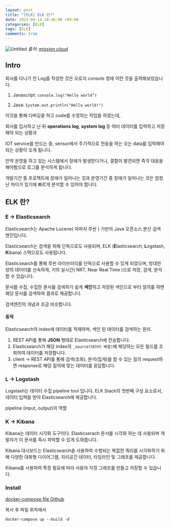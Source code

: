 ```yaml
---
layout: post
title: "[ELK] ELK 란?"
date: 2023-04-14 20:46:00 +09:00
categories: [ELK]
tags: [ELK]
comments: true
---
```

![Untitled](https://assets-global.website-files.com/5e0fd4aa98f2dc47fcd00bb7/5e14d9029a07bd0ec2ed1c1e_Will-Migrating-to-the-Cloud-Save-Money-5.png)
_출처: [mission cloud](https://www.missioncloud.com/blog/what-is-elk-stack)_

## Intro

회사를 다니기 전 Log를 작성한 것은 오로지 console 창에 이런 것을 출력해보았습니다.

1. Javascript: `console.log("Hello world")`

2. Java: `System.out.println("Hello world!")`
  
이것을 통해 디버깅을 하고 code를 수정하는 작업을 하였는데, 

회사를 입사하고 난 뒤 **operations log**, **system log** 등 여러 데이터를 입력하고 저장해야 되는 상황과

IOT service를 만드는 중, sensor에서 주기적으로 전송을 하는 오는 data를 입력해야되는 상황이 오게 됩니다.

만약 운영을 하고 있는 시스템에서 장애가 발생한다거나, 결함이 발견되면 즉각 대응을 해야함으로 로그를 분석하게 됩니다.

개발기간 중 프로젝트에 장애가 일어나는 것과 운영기간 중 장애가 일어나는 것은 엄청난 차이가 있기에 빠르게 분석할 수 있어야 합니다.

## ELK 란?

### E → Elasticsearch

Elasticsearch는 Apache Lucene( 아파치 루씬 ) 기반의 Java 오픈소스 분산 검색 엔진입니다.

Elasticsearch는 검색을 위해 단독으로도 사용되며, ELK (**E**lasticsearch, **L**ogstash, **K**ibana) 스택으로도 사용됩니다.

Elasticsearch를 통해 루씬 라이브러리를 단독으로 사용할 수 있게 되었으며, 방대한 양의 데이터를 신속하게, 거의 실시간( NRT, Near Real Time )으로 저장, 검색, 분석할 수 있습니다.

문서를 수집, 수집한 문서를 검색하기 쉽게 **색인**하고 저장된 색인으로 부터 질의를 하면 해당 문서를 검색하여 결과로 제공합니다.

검색엔진의 개념과 조금 비슷합니다.

#### 동작

Elasticsearch의 index에 데이터를 적재하며, 색인 된 데이터를 검색하는 원리.

1. REST API를 통해 **JSON** 형태로 Elasticsearch에 전송합니다.
2. Elasticsearch가 해당 index의 `_source(데이터 배열)`에 해당하는 모든 필드를 조회하여 데이터를 저장합니다.
3. client -> REST API를 통해 검색(조회), 분석(집게)를 할 수 있는 질의 request하면 response로 해당 질의에 맞는 데이터를 응답합니다.

### L → Logstash

Logstash는 데이터 수집 pipeline tool 입니다.  ELK Stack의 첫번째 구성 요소로서, 데이터 입력을 받아 Elasticsearch에 제공합니다.

pipeline (input, output)의 역할

### K → Kibana

Kibana는 데이터 시각화 도구이다. Elasticserach 문서를 시각화 하는 데 사용되며 개발자가 이 문서를 즉시 파악할 수 있게 도와줍니다.

Kibana 대시보드는 Elasticsearch을 사용하여 수행되는 복잡한 쿼리를 시각화하기 위해 다양한 대화형 다이어그램, 지리공간 데이터, 타임라인 및 그래프를 제공합니다.

Kibana를 사용하여 특정 필요에 따라 사용자 지정 그래프를 만들고 저장할 수 있습니다.

### Install

[docker-compose file Github](https://github.com/Dong-yeong0/Dev/blob/main/ELK/docker-compose.yml)

복사 후 파일 위치에서

```shell
docker-compose up --build -d
```
